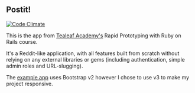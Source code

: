 ## Postit!

[![Code Climate](https://codeclimate.com/github/dgwolff/tealeaf-postit/badges/gpa.svg)](https://codeclimate.com/github/dgwolff/tealeaf-postit)

This is the app from [Tealeaf Academy's](http://gotealeaf.com) Rapid Prototyping with Ruby on Rails course.

It's a Reddit-like application, with all features built from scratch without relying on any external libraries or gems (including authentication, simple admin roles and URL-slugging).

The [example app](https://tl-postit.herokuapp.com/) uses Bootstrap v2 however I chose to use v3 to make my project responsive.
